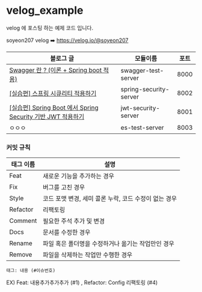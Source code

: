 # velog_example
velog 에 포스팅 하는 예제 코드 입니다.

soyeon207 velog ➡️ https://velog.io/@soyeon207

|블로그 글|모듈이름|포트|
|---|---|---|
|[Swagger 란 ? (이론 + Spring boot 적용)](https://velog.io/@soyeon207/%EC%9A%B0%EB%8B%B9%ED%83%95%ED%83%95-Swagger-%EC%A0%81%EC%9A%A9%EA%B8%B0)|swagger-test-server|8000|
|[[실습편] 스프링 시큐리티 적용하기](https://velog.io/@soyeon207/%EC%8B%A4%EC%8A%B5%ED%8E%B8-%EC%8A%A4%ED%94%84%EB%A7%81-%EC%8B%9C%ED%81%90%EB%A6%AC%ED%8B%B0-%EC%A0%81%EC%9A%A9%ED%95%98%EA%B8%B0)|spring-security-server|8002|
|[[실습편] Spring Boot 에서 Spring Security 기반 JWT 적용하기](https://velog.io/@soyeon207/JWT-%EC%8B%A4%EC%8A%B5)|jwt-security-server|8001|
|ㅇㅇㅇ|es-test-server|8003

### 커밋 규칙
|태그 이름|설명|
|---|---|
|Feat|새로운 기능을 추가하는 경우|
|Fix|버그를 고친 경우|
|Style|코드 포맷 변경, 세미 콜론 누락, 코드 수정이 없는 경우|
|Refactor|리팩토링|
|Comment|필요한 주석 추가 및 변경|
|Docs|문서를 수정한 경우|
|Rename|파일 혹은 폴더명을 수정하거나 옮기는 작업만인 경우|
|Remove|파일을 삭제하는 작업만 수행한 경우|

`태그: 내용 (#이슈번호)`<br>

EX) Feat: 내용추가추가추가 (#1) , Refactor: Config 리팩토링 (#4)